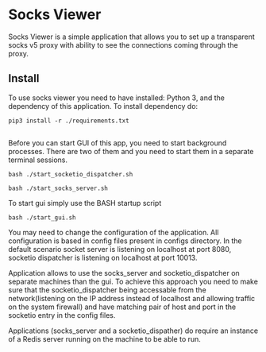 # Socks Viewer

Socks Viewer is a simple application that allows you to set up a transparent socks v5 proxy with ability to see the connections coming through the proxy.


## Install

To use socks viewer you need to have installed: Python 3, and the dependency of this application. To install dependency do:

```
pip3 install -r ./requirements.txt
```

##

Before you can start GUI of this app, you need to start background processes. There are two of them and you need to start them in a separate terminal sessions. 

```
bash ./start_socketio_dispatcher.sh
```

```
bash ./start_socks_server.sh
```

To start gui simply use the BASH startup script
```
bash ./start_gui.sh
```

You may need to change the configuration of the application. All configuration is based in config files present in configs directory. In the default scenario socket server is listening on localhost at port 8080, socketio dispatcher is listening on localhost at port 10013.

Application allows to use the socks_server and socketio_dispatcher on separate machines than the gui. To achieve this approach you need to make sure that the socketio_dispatcher being accessable from the network(listening on the IP address instead of localhost and allowing traffic on the system firewall) and have matching pair of host and port in the socketio entry in the config files.

Applications (socks_server and a socketio_dispather) do require an instance of a Redis server running on the machine to be able to run.
